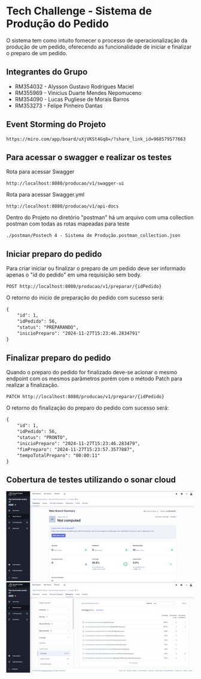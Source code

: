# Tech Challenge - Sistema de Produção do Pedido

O sistema tem como intuito fornecer o processo de operacionalização da produção de um pedido, oferecendo as funcionalidade de iniciar e finalizar o preparo de um pedido.

## Integrantes do Grupo
- RM354032 - Alysson Gustavo Rodrigues Maciel
- RM355969 - Vinicius Duarte Mendes Nepomuceno
- RM354090 - Lucas Pugliese de Morais Barros
- RM353273 - Felipe Pinheiro Dantas

## Event Storming do Projeto
```url
https://miro.com/app/board/uXjVKSt4Gq8=/?share_link_id=968579577663
```

## Para acessar o swagger e realizar os testes
Rota para acessar Swagger
```url
http://localhost:8080/producao/v1/swagger-ui
```
Rota para acessar Swagger.yml
```url
http://localhost:8080/producao/v1/api-docs
```
Dentro do Projeto no diretório "postman" há um arquivo com uma collection postman com todas as rotas mapeadas para teste
```
./postman/Postech 4 - Sistema de Produção.postman_collection.json
```

## Iniciar preparo do pedido

Para criar iniciar ou finalizar o preparo de um pedido deve ser informado apenas o "id do pedido" em uma requisição sem body.

```url
POST http://localhost:8080/producao/v1/preparar/{idPedido}
```

O retorno do inicio de preparação do pedido com sucesso será:

```url
{
    "id": 1,
    "idPedido": 56,
    "status": "PREPARANDO",
    "inicioPreparo": "2024-11-27T15:23:46.2834791"
}
```

## Finalizar preparo do pedido

Quando o preparo do pedido for finalizado deve-se acionar o mesmo endpoint com os mesmos parâmetros porém com o método Patch para realizar a finalização.

```url
PATCH http://localhost:8080/producao/v1/preparar/{idPedido}
```

O retorno do finalização do preparo do pedido com sucesso será:

```url
{
    "id": 1,
    "idPedido": 56,
    "status": "PRONTO",
    "inicioPreparo": "2024-11-27T15:23:46.283479",
    "fimPreparo": "2024-11-27T15:23:57.3577887",
    "tempoTotalPreparo": "00:00:11"
}
```

## Cobertura de testes utilizando o sonar cloud

![Cobertura de testes pelo sonar](assets/coverage.png)
![Detalhe da Cobertura de testes pelo sonar](assets/coverage-detail.png)